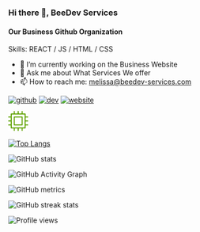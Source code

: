 ### Hi there 👋, BeeDev Services
#### Our Business Github Organization

Skills: REACT / JS / HTML / CSS

- 🔭 I’m currently working on the Business Website 
- 💬 Ask me about What Services We offer 
- 📫 How to reach me: melissa@beedev-services.com 


[<img src='https://cdn.jsdelivr.net/npm/simple-icons@3.0.1/icons/github.svg' alt='github' height='40'>](https://github.com/beedevservices)  [<img src='https://cdn.jsdelivr.net/npm/simple-icons@3.0.1/icons/dev-dot-to.svg' alt='dev' height='40'>](https://dev.to/https://dev.to/melissa24)  [<img src='https://cdn.jsdelivr.net/npm/simple-icons@3.0.1/icons/icloud.svg' alt='website' height='40'>](https://beedev-services.com)  

<a href='https://docs.github.com/en/developers'><img src='https://raw.githubusercontent.com/acervenky/animated-github-badges/master/assets/devbadge.gif' width='40' height='40'></a> 

[![Top Langs](https://github-readme-stats.vercel.app/api/top-langs/?username=beedevservices)](https://github.com/anuraghazra/github-readme-stats)

![GitHub stats](https://github-readme-stats.vercel.app/api?username=beedevservices&show_icons=true)  

![GitHub Activity Graph](https://activity-graph.herokuapp.com/graph?username=beedevservices)  

![GitHub metrics](https://metrics.lecoq.io/beedevservices)  

![GitHub streak stats](https://github-readme-streak-stats.herokuapp.com/?user=beedevservices)  

![Profile views](https://gpvc.arturio.dev/beedevservices)  
